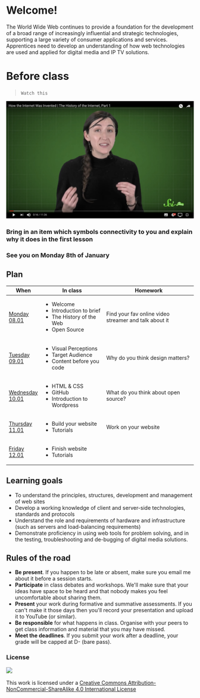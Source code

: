 # Welcome!

The World Wide Web continues to provide a foundation for the development of a broad range of increasingly influential and strategic technologies, supporting a large variety of consumer applications and services. Apprentices need to develop an understanding of how web technologies are used and applied for digital media and IP TV solutions.

# Before class

> `Watch this`

[![webhistory1](assets/youtube1.png)](https://www.youtube.com/watch?v=1UStbvRnwmQ)

### Bring in an item which symbols connectivity to you and explain why it does in the first lesson

### See you on Monday 8th of January


## Plan

When | In class           | Homework
---- | ------------------ | --------
[Monday<br>08.01](sessions/01)| <ul><li>Welcome<li>Introduction to brief <li>The History of the Web <li>Open Source | Find your fav online video streamer and talk about it
[Tuesday<br>09.01](sessions/02)| <ul><li>Visual Perceptions <li>Target Audience <li>Content before you code  | Why do you think design matters?
[Wednesday<br>10.01](sessions/03)| <ul><li>HTML & CSS <li>GitHub <li>Introduction to Wordpress | What do you think about open source?
[Thursday<br>11.01](sessions/04)| <ul><li>Build your website <li>Tutorials | Work on your website
[Friday<br>12.01](sessions/05)| <ul><li>Finish website <li>Tutorials |

## Learning goals

* To understand the principles, structures, development and management of web sites
* Develop a working knowledge of client and server-side technologies, standards and protocols
* Understand the role and requirements of hardware and infrastructure (such as servers and load-balancing requirements)
* Demonstrate proficiency in using web tools for problem solving, and in the testing, troubleshooting and de-bugging of digital media solutions.

## Rules of the road

* **Be present**. If you happen to be late or absent, make sure you email me about it before a session starts.
* **Participate** in class debates and workshops. We'll make sure that your ideas have space to be heard and that nobody makes you feel uncomfortable about sharing them.
* **Present** your work during formative and summative assessments. If you can't make it those days then you'll record your presentation and upload it to YouTube (or similar).
* **Be responsible** for what happens in class. Organise with your peers to get class information and material that you may have missed.
* **Meet the deadlines**. If you submit your work after a deadline, your grade will be capped at D- (bare pass).

### License

[![](https://i.creativecommons.org/l/by-nc-sa/4.0/88x31.png)](http://creativecommons.org/licenses/by-nc-sa/4.0)

This work is licensed under a [Creative Commons Attribution-NonCommercial-ShareAlike 4.0 International License ](http://creativecommons.org/licenses/by-nc-sa/4.0)
